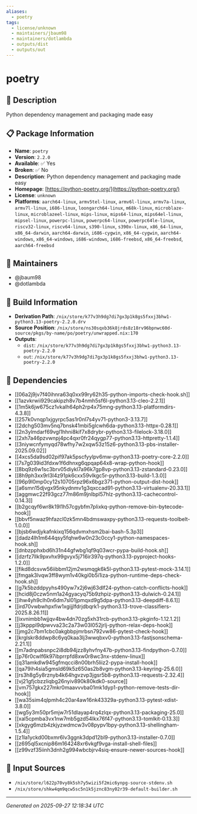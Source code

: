 ```yaml
---
aliases:
  - poetry
tags:
  - license/unknown
  - maintainers/jbaum98
  - maintainers/dotlambda
  - outputs/dist
  - outputs/out
---
```


# poetry

## 📝 Description

Python dependency management and packaging made easy

## 📋 Package Information

- **Name**: `poetry`
- **Version**: `2.2.0`
- **Available**: ✅ Yes
- **Broken**: ✅ No
- **Description**: Python dependency management and packaging made easy
- **Homepage**: [https://python-poetry.org/](https://python-poetry.org/)
- **License**: `unknown`
- **Platforms**: `aarch64-linux`, `armv5tel-linux`, `armv6l-linux`, `armv7a-linux`, `armv7l-linux`, `i686-linux`, `loongarch64-linux`, `m68k-linux`, `microblaze-linux`, `microblazeel-linux`, `mips-linux`, `mips64-linux`, `mips64el-linux`, `mipsel-linux`, `powerpc-linux`, `powerpc64-linux`, `powerpc64le-linux`, `riscv32-linux`, `riscv64-linux`, `s390-linux`, `s390x-linux`, `x86_64-linux`, `x86_64-darwin`, `aarch64-darwin`, `i686-cygwin`, `x86_64-cygwin`, `aarch64-windows`, `x86_64-windows`, `i686-windows`, `i686-freebsd`, `x86_64-freebsd`, `aarch64-freebsd`
## 👥 Maintainers

- @jbaum98
- @dotlambda


## 🔧 Build Information

- **Derivation Path**: `/nix/store/k77v3h9dg7di7gx3p1k8gs5fxxj3bhw1-python3.13-poetry-2.2.0.drv`
- **Source Position**: `/nix/store/ns30sqxb36k8jrds8z18rv96bpnwc60d-source/pkgs/by-name/po/poetry/unwrapped.nix:170`
- **Outputs**:
  - `dist`:  `/nix/store/k77v3h9dg7di7gx3p1k8gs5fxxj3bhw1-python3.13-poetry-2.2.0`
  - `out`:  `/nix/store/k77v3h9dg7di7gx3p1k8gs5fxxj3bhw1-python3.13-poetry-2.2.0`

## 🔗 Dependencies

- [[06a2j9jv7f40ihnra63q0xx99ry62h35-python-imports-check-hook.sh]]
- [[1azvkrwii929cakipzh8v7b4nmh5sf6l-python3.13-cleo-2.2.1]]
- [[1m5k6jw675cz1vkalh64ph2rp4x75mng-python3.13-platformdirs-4.3.8]]
- [[257k0vnqp1xjgyrpc5as1r0nl7s4yv71-python3-3.13.7]]
- [[2dchg503mv5nq7bnsk41mbi5glcwh6da-python3.13-httpx-0.28.1]]
- [[2n3ylmdarf69vgl1hhni8kif7x8drybr-python3.13-filelock-3.18.0]]
- [[2xh7a46pzvwnpj4pc4qxr0fr24qygp77-python3.13-httpretty-1.1.4]]
- [[3niywcnfymyqd78wfhy7w2xqw53z15z6-python3.13-pbs-installer-2025.09.02]]
- [[4xcs5da9sd02pif97ak5pscfyylpv6mw-python3.13-poetry-core-2.2.0]]
- [[7s7g039id3fdxw1f6dhnxg6qpqap64x8-wrap-python-hook]]
- [[8bq9z6w1sc3brv05diykl7a96k7gp8vp-python3.13-zstandard-0.23.0]]
- [[8h9ph3xx9rl3l4z91pk6cxx59vlkgc5r-python3.13-build-1.3.0]]
- [[96p9l0mp0cy12s10705rpz96x6bgz371-python-output-dist-hook]]
- [[a6smn15djvgx95nkydnmv1g3qxccad91-python3.13-virtualenv-20.33.1]]
- [[aggmwc22f93gcz77m86m9jnlbpl57hlz-python3.13-cachecontrol-0.14.3]]
- [[b2gcqyf6wr8k19l1h57cgybfm7plixkq-python-remove-bin-bytecode-hook]]
- [[bbvf5nwaz9hfazcl0zk5mn4bdmswaxpy-python3.13-requests-toolbelt-1.0.0]]
- [[bjsb6wdjykafnkixq156qdvmxhsm2bai-bash-5.3p3]]
- [[dadz4lh1m644qsy5fqhw6w0n23c0ccy1-python-namespaces-hook.sh]]
- [[dnbzpphxbd6h31n44gfwbg1qf9q03wcr-pypa-build-hook.sh]]
- [[dzrfz7llk9pxvhx99gvyx5j716ir397q-python3.13-pyproject-hooks-1.2.0]]
- [[fikd8dcsvw56iibbm12jm2wsmqgk6k5l-python3.13-pytest-mock-3.14.1]]
- [[fmgak3lvqw3ff8wym1v40kgi0b5i1iza-python-runtime-deps-check-hook.sh]]
- [[g7k5bzddpyyhs490yw7x2j6wj63dlf24-python-catch-conflicts-hook]]
- [[hcid8j0czw5nm1a24gyacyq75b9zhpiz-python3.13-dulwich-0.24.1]]
- [[ihw4yh9clh0n6dm7sl01jpmqxd9g5dpa-python3.13-deepdiff-8.6.1]]
- [[ird70vwbwhpxfiw1xgijjlfdrjdbqrk1-python3.13-trove-classifiers-2025.8.26.11]]
- [[ixvnimbb1wjjqv4bw4dn70zg5xh31rcb-python3.13-pkginfo-1.12.1.2]]
- [[j3kpppl9dpwvva23c2a73w03l052jrlj-python-relax-deps-hook]]
- [[jmg2c7bm1cbc0akgbbpjmrbsn792vw86-pytest-check-hook]]
- [[krglskr8ddwp8c6yq0kaa3lj3wwqbxv0-python3.13-fastjsonschema-2.21.1]]
- [[m7adnpabsnpc2i8db94jzz8yhvfny47b-python3.13-findpython-0.7.0]]
- [[p76r0cwlf6k97ibprrpfd8xw0r8wc3nx-stdenv-linux]]
- [[q31amkdlw945gfmqcci8n00brh5liiz2-pypa-install-hook]]
- [[qa79ih4sia5gmsld69k5z650as2b8vgm-python3.13-keyring-25.6.0]]
- [[rs3h8g5y8rznyb4k64hgvzvp3jgsr5b8-python3.13-requests-2.32.4]]
- [[vj21gfjcbzzliqbg26nyiv890k80kdk0-source]]
- [[vm757gkx227mkr0maavvvba01mk1dyp1-python-remove-tests-dir-hook]]
- [[wa35sim4qlpmh4c20ar4aw16nk43329a-python3.13-pytest-xdist-3.8.0]]
- [[wg5y3m50pr5mjw7r51dlayap4rq4zlqx-python3.13-packaging-25.0]]
- [[xal5cpmba3vx1nw7mb5gzd54lkx76f47-python3.13-tomlkit-0.13.3]]
- [[xkgyg6mzb4zkjyzwdmcw3v08pypv1bpy-python3.13-shellingham-1.5.4]]
- [[z1la1yckd00bxmr6lv3ggnk3dpd12bl9-python3.13-installer-0.7.0]]
- [[z695ql5xcnip86m164248xr6vkgf9vga-install-shell-files]]
- [[z99vzf35iinh3dnh2g994wbcbjrv4siq-ensure-newer-sources-hook]]

## 📁 Input Sources

- `/nix/store/l622p70vy8k5sh7y5wizi5f2mic6ynpg-source-stdenv.sh`
- `/nix/store/shkw4qm9qcw5sc5n1k5jznc83ny02r39-default-builder.sh`

---
*Generated on 2025-09-27 12:18:34 UTC*
